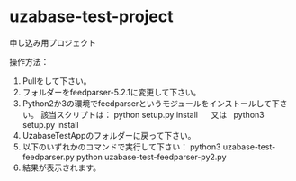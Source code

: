 # uzabase-test-project
申し込み用プロジェクト

操作方法：
  1. Pullをして下さい。
  2. フォルダーをfeedparser-5.2.1に変更して下さい。
  3. Python2か3の環境でfeedparserというモジュールをインストールして下さい。
      該当スクリプトは：
      python setup.py install
      又は
      python3 setup.py install
  4. UzabaseTestAppのフォルダーに戻って下さい。
  5. 以下のいずれかのコマンドで実行して下さい：
     python3 uzabase-test-feedparser.py
     python uzabase-test-feedparser-py2.py
  6. 結果が表示されます。
